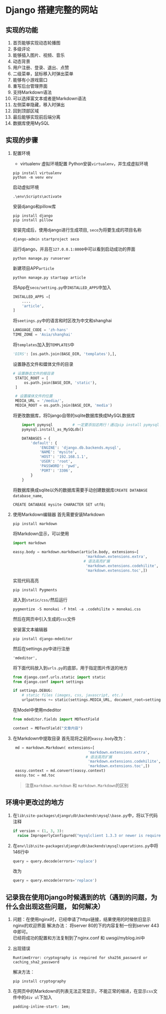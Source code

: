 # Django 搭建完整的网站

## 实现的功能
1. 首页能够实现动态轮播图
2. 多级评论
3. 能够插入图片、视频、音乐
4. 动态背景
5. 用户注册、登录、退出、点赞
6. 二级菜单，鼠标移入时弹出菜单
7. 能够有小游戏窗口
8. 重写后台管理界面
9. 支持Markdown语法
10. 可以选择富文本或者是Markdown语法
11. 左侧菜单隐藏，移入时弹出
12. 回到顶部区域
13. 最后能够实现前后端分离
14. 数据库使用MySQL

## 实现的步骤
1. 配置环境
   * virtualenv 虚拟环境配置
    Python安装`virtualenv`，并生成虚拟环境
    ```
    pip install virtualenv
    python -m venv env
    ```
    启动虚拟环境
    ```
    .\env\Scripts\activate
    ```
    安装django和pillow库
    ```
    pip install django
    pip install pillow
    ```

    安装完成后，使用django进行生成项目, `seco`为将要生成的项目名称
    ```
    django-admin startproject seco
    ```
    运行django，并且在`127.0.0.1:8000`中可以看到启动成功的界面
    ```
    python manage.py runserver 
    ```
    新建项目APP`article`
    ```
    python manage.py startapp article
    ```
    将App在`seco/setting.py`中`INSTALLED_APPS`中加入
    ```python
    INSTALLED_APPS =[
        ....
        'article',
    ]
    ```
    将`seetings.py`中的语言和时区改为中文和shanghai 
    ```python
    LANGUAGE_CODE = 'zh-hans'
    TIME_ZONE = 'Asia/shanghai'
    ```

    将`templates`加入到`TEMPLATES`中
    ```python
    'DIRS': [os.path.join(BASE_DIR, 'templates'),],
    ```
    设置静态文件和媒体文件的目录
    ```python
    # 设置静态文件的根目录
     STATIC_ROOT = [
         os.path.join(BASE_DIR, 'static'),
     ]

     # 设置媒体文件的位置
     MEDIA_URL = '/media/',
     MEDIA_ROOT = os.path.join(BASE_DIR, 'media')
    ```

    将更改数据库，将Django自带的sqlite数据库换成MySQL数据库
    ```python
        import pymysql         # 一定要添加这两行！通过pip install pymysql！
        pymysql.install_as_MySQLdb()

        DATABASES = {
            'default': {
                'ENGINE': 'django.db.backends.mysql',
                'NAME': 'mysite',
                'HOST': '192.168.1.1',
                'USER': 'root',
                'PASSWORD': 'pwd',
                'PORT': '3306',
            }
        }
    ```
    将数据库换成sqlite以外的数据库需要手动创建数据库`CREATE DATABASE database_name`,
    ```
    CREATE DATABASE mysite CHARACTER SET utf8;
    ```

2. 使用Markdown编辑器
   首先需要安装Markdown
   ```python 
   pip install markdown 
   ```
   将Markdown显示，可以使用
    ```python
    import markdown

    eassy.body = markdown.markdown(article.body, extensions=[
                                     'markdown.extensions.extra',
                                    # 语法高亮扩展
                                     'markdown.extensions.codehilite',
                                     'markdown.extensions.toc',])
    ```

    实现代码高亮
    ```
    pip install Pygments
    ```
    进入到`static/css/`然后运行
    ```
    pygmentize -S monokai -f html -a .codehilite > monokai.css
    ```
    然后在网页中引入生成的`css`文件

    安装富文本编辑器
    ```
    pip install django-mdeditor
    ```
    然后在settings.py中进行注册
    ```
    'mdeditor',
    ```
    将下面代码放入到`urls.py`的底部，用于指定图片传送的地方
    ```python 
    from django.conf.urls.static import static
    from django.conf import settings

    if settings.DEBUG:
        # static files (images, css, javascript, etc.)
        urlpatterns += static(settings.MEDIA_URL, document_root=settings.MEDIA_ROOT)
    ```
    在Model中使用mdeditor
    ```python
    from mdeditor.fields import MDTextField

    context = MDTextField("文章内容")
    ```

3. 在Markdown中提取目录
   首先现将之前的`eassy.body`改为：
   ```python 
    md = markdown.Markdown( extensions=[
                                     'markdown.extensions.extra',
                                    # 语法高亮扩展
                                     'markdown.extensions.codehilite',
                                     'markdown.extensions.toc',])
    eassy.context = md.convert(eassy.context)
    eassy.toc = md.toc

   ```
   > 注意`markdown.markdown` 和 `markdown.Markdown`的区别


## 环境中更改过的地方
1. 在`lib\site-packages\django\db\backends\mysql\base.py`中，将以下代码注释
   ```python
   if version < (1, 3, 3):
     raise ImproperlyConfigured("mysqlclient 1.3.3 or newer is required; you have %s" % Database.__version__) 
   ```
2. 在`env\lib\site-packages\django\db\backends\mysql\operations.py`中将146行中
   ```python
   query = query.decode(errors='replace')
   ```
   改为
   ```python 
   query = query.encode(errors='replace')
   ```

## 记录我在使用Django时候遇到的坑（遇到的问题，为什么会出现这些问题， 如何解决）
1. 问题：在使用nginx时，已经申请了https链接，结果使用的时候依旧显示nginx的欢迎界面
   解决办法：  将server 80的下的内容复制一份到server 443中即可。    
   已经将成功的配置和方法复制到了nginx.conf 和 uwsgi/myblog.ini中
   

2. 出现错误
   ```
   RuntimeError: cryptography is required for sha256_password or caching_sha2_password
   ```
   解决方法：
   ```
   pip install cryptography
   ```
3. 在网页中的Markdown的列表无法正常显示，不能正常的缩进，在显示`css`文件中的`div ul`下加入
   ```css
   padding-inline-start: 1em;
   ```